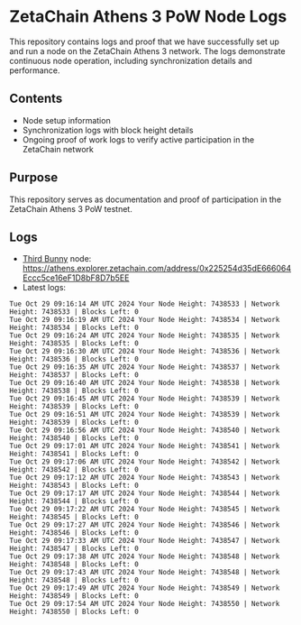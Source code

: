 # ZetaChain Athens 3 PoW Node Logs
This repository contains logs and proof that we have successfully set up and run a node on the ZetaChain Athens 3 network. The logs demonstrate continuous node operation, including synchronization details and performance.

## Contents
- Node setup information
- Synchronization logs with block height details
- Ongoing proof of work logs to verify active participation in the ZetaChain network

## Purpose
This repository serves as documentation and proof of participation in the ZetaChain Athens 3 PoW testnet.

## Logs

- [Third Bunny](https://thirdbunny.xyz/) node: https://athens.explorer.zetachain.com/address/0x225254d35dE666064Eccc5ce16eF1D8bF8D7b5EE
- Latest logs:
```
Tue Oct 29 09:16:14 AM UTC 2024 Your Node Height: 7438533 | Network Height: 7438533 | Blocks Left: 0
Tue Oct 29 09:16:19 AM UTC 2024 Your Node Height: 7438534 | Network Height: 7438534 | Blocks Left: 0
Tue Oct 29 09:16:24 AM UTC 2024 Your Node Height: 7438535 | Network Height: 7438535 | Blocks Left: 0
Tue Oct 29 09:16:30 AM UTC 2024 Your Node Height: 7438536 | Network Height: 7438536 | Blocks Left: 0
Tue Oct 29 09:16:35 AM UTC 2024 Your Node Height: 7438537 | Network Height: 7438537 | Blocks Left: 0
Tue Oct 29 09:16:40 AM UTC 2024 Your Node Height: 7438538 | Network Height: 7438538 | Blocks Left: 0
Tue Oct 29 09:16:45 AM UTC 2024 Your Node Height: 7438539 | Network Height: 7438539 | Blocks Left: 0
Tue Oct 29 09:16:51 AM UTC 2024 Your Node Height: 7438539 | Network Height: 7438539 | Blocks Left: 0
Tue Oct 29 09:16:56 AM UTC 2024 Your Node Height: 7438540 | Network Height: 7438540 | Blocks Left: 0
Tue Oct 29 09:17:01 AM UTC 2024 Your Node Height: 7438541 | Network Height: 7438541 | Blocks Left: 0
Tue Oct 29 09:17:06 AM UTC 2024 Your Node Height: 7438542 | Network Height: 7438542 | Blocks Left: 0
Tue Oct 29 09:17:12 AM UTC 2024 Your Node Height: 7438543 | Network Height: 7438543 | Blocks Left: 0
Tue Oct 29 09:17:17 AM UTC 2024 Your Node Height: 7438544 | Network Height: 7438544 | Blocks Left: 0
Tue Oct 29 09:17:22 AM UTC 2024 Your Node Height: 7438545 | Network Height: 7438545 | Blocks Left: 0
Tue Oct 29 09:17:27 AM UTC 2024 Your Node Height: 7438546 | Network Height: 7438546 | Blocks Left: 0
Tue Oct 29 09:17:33 AM UTC 2024 Your Node Height: 7438547 | Network Height: 7438547 | Blocks Left: 0
Tue Oct 29 09:17:38 AM UTC 2024 Your Node Height: 7438548 | Network Height: 7438548 | Blocks Left: 0
Tue Oct 29 09:17:43 AM UTC 2024 Your Node Height: 7438548 | Network Height: 7438548 | Blocks Left: 0
Tue Oct 29 09:17:49 AM UTC 2024 Your Node Height: 7438549 | Network Height: 7438549 | Blocks Left: 0
Tue Oct 29 09:17:54 AM UTC 2024 Your Node Height: 7438550 | Network Height: 7438550 | Blocks Left: 0
```
